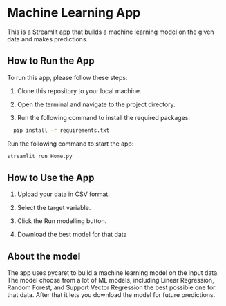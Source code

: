 
# Machine Learning App

This is a Streamlit app that builds a machine learning model on the given data and makes predictions.


## How to Run the App

To run this app, please follow these steps:

1. Clone this repository to your local machine.

2. Open the terminal and navigate to the project directory.

3. Run the following command to install the required packages:

```bash
  pip install -r requirements.txt
```
Run the following command to start the app:

```bash
streamlit run Home.py
```    

## How to Use the App


1. Upload your data in CSV format.
2. Select the target variable.

3. Click the Run modelling button.

4. Download the best model for that data
## About the model

The app uses pycaret to build a machine learning model on the input data. The model choose from a lot of ML models, including Linear Regression, Random Forest, and Support Vector Regression the best possible one for that data.
After that it lets you download the model for future predictions.
